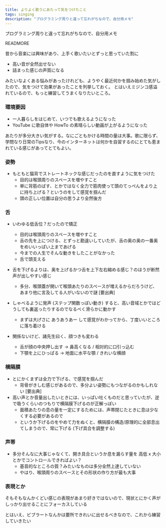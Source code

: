 ```yaml
---
title: よりよく歌うにあたって気をつけたこと
tags: singing
description: "プログラミング周りと違って忘れがちなので、自分用メモ"
---
```


プログラミング周りと違って忘れがちなので、自分用メモ

READMORE

昔から音楽には興味があり、上手く歌いたいとずっと思っていた割に

- 高い音が全然出せない 
- 詰まった感じの声質になる
 
みたいなよくある悩みがあったけれども、ようやく最近何かを掴み始めた気がしたので、気をつけて効果があったことを列挙しておく。
とはいえミジンコ感溢れているので、もっと練習してうまくなりたいところ。

### 環境要因

- 一人暮らしをはじめて、いつでも歌えるようになった
- YouTube に歌自体や HowTo の素晴らしい動画が上がるようになった

あたりが多分大きい気がする。なにごともかける時間の量は大事。歌に限らず、学問なり日常のTipsなり、今のインターネットは何かを自習するのにとても恵まれている感じがあってとてもよい。

### 姿勢

- もともと猫背でストレートネックな感じだったのを直すように気をつけた
    - 目的は喉頭周りのスペースを増やすこと 
    - 単に背筋のばす、とかではなく全力で筋肉使って頭のてっぺんをより上に持ち上げる？というのをして感覚を掴んだ
    - 頭の正しい位置は自分の思うより全然後方
    
### 舌
- いわゆる低舌位？だったので矯正
    - 目的は喉頭周りのスペースを増やすこと 
    - 舌の先を上につける、とずっと勘違いしていたが、舌の奥の奥の一番奥をめいいっぱい上まであげる
    - 今までの人生でそんな動きをしたことがなかった
    - 舌で頭支える    
    
- 舌を下げるよりは、奥を上げるかつ舌を上下左右縮める感じ？のほうが断然声が出しやすい感じ    
    - 多分、喉頭蓋が開いて喉頭あたりのスペースが増えるからだろうけど、あまり他に言及してる人がいないので謎 [要出典]

- しゃべるように発声 (ステップ関数っぽい動き) すると、高い音域とかではどうしても裏返ったりするのでなるべく滑らかに動かす
    - まずは大げさに あうあうあー して感覚がわかってから、丁度いいところに落ち着ける

- 関係ないけど、諸先生曰く、顔つきも変わる    
    - 舌が顔の中央押し出す -> 鼻高くなる / 相対的に口引っ込む
    - 下顎を上にひっぱる -> 地面に水平な顎 / きれいな横顔 
    
### 横隔膜
- とにかくまずは全力で下げる、で感覚を掴んだ
    - 背骨がきしむ感じがあるので、多分よい姿勢にもつながるのかもしれない [要出典]
- 高い声とか音量出したいときには、いっぱい吐くものだと思っていたが、逆で吸うくらいのつもりで横隔膜下げるのが正解っぽい
    - 面積あたりの息の量を一定にするためには、声帯閉じたときに息は少なくする必要があるので
    - というか下げるのをやめて力をぬくと、横隔膜の構造/原理的に全部息出てしまうので、常に下げる (下げ具合を調整する)
    
### 声帯

- 多分そんなに大事じゃなくて、開き具合というか息を漏らす量を 高低 x 大小 とかでコントロールできればよい？
  - 基音的なところの質？みたいなものは多分全然上達していない
  - やはり、喉頭周りのスペースとその形状の作り方が最も大事

### 表現とか

そもそもなんかくどい感じの表現があまり好きではないので、現状とにかく声がしっかり出せることにフォーカスしている

とはいえ、ビブラートなんかは要所できれいに出せるべきなので、これから練習していきたい
